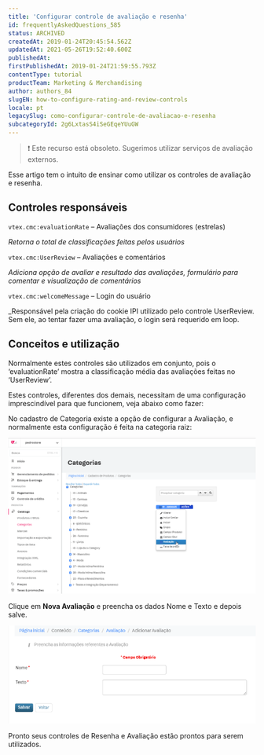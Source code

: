 ```yaml
---
title: 'Configurar controle de avaliação e resenha'
id: frequentlyAskedQuestions_585
status: ARCHIVED
createdAt: 2019-01-24T20:45:54.562Z
updatedAt: 2021-05-26T19:52:40.600Z
publishedAt: 
firstPublishedAt: 2019-01-24T21:59:55.793Z
contentType: tutorial
productTeam: Marketing & Merchandising
author: authors_84
slugEN: how-to-configure-rating-and-review-controls
locale: pt
legacySlug: como-configurar-controle-de-avaliacao-e-resenha
subcategoryId: 2g6LxtasS4iSeGEqeYUuGW
---
```


>❗ Este recurso está obsoleto. Sugerimos utilizar serviços de avaliação externos.

Esse artigo tem o intuito de ensinar como utilizar os controles de avaliação e resenha.

## Controles responsáveis

`vtex.cmc:evaluationRate` – Avaliações dos consumidores (estrelas)

_Retorna o total de classificações feitas pelos usuários_


`vtex.cmc:UserReview` – Avaliações e comentários

_Adiciona opção de avaliar e resultado das avaliações, formulário para comentar e visualização de comentários_


`vtex.cmc:welcomeMessage` – Login do usuário

_Responsável pela criação do cookie IPI utilizado pelo controle UserReview. Sem ele, ao tentar fazer uma avaliação, o login será requerido em loop.


## Conceitos e utilização

Normalmente estes controles são utilizados em conjunto, pois o ‘evaluationRate’ mostra a classificação média das avaliações feitas no ‘UserReview’.

Estes controles, diferentes dos demais, necessitam de uma configuração imprescindível para que funcionem, veja abaixo como fazer:

No cadastro de Categoria existe a opção de configurar a Avaliação, e normalmente esta configuração é feita na categoria raiz:

![avaliação-categoria PT](https://raw.githubusercontent.com/vtexdocs/help-center-content/refs/heads/main/docs/pt/tutorials/Storefront/Layout/como-configurar-controle-de-avaliacao-e-resenha_1.png)

Clique em **Nova Avaliação** e preencha os dados Nome e Texto e depois salve.

![nova-avaliação-categorias PT](https://raw.githubusercontent.com/vtexdocs/help-center-content/refs/heads/main/docs/pt/tutorials/Storefront/Layout/como-configurar-controle-de-avaliacao-e-resenha_2.png)

Pronto seus controles de Resenha e Avaliação estão prontos para serem utilizados.
